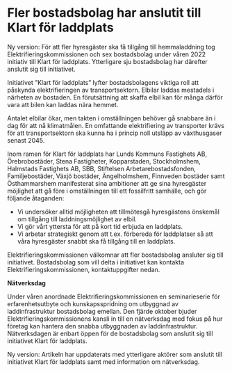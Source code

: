 # Fler bostadsbolag har anslutit till Klart för laddplats

Ny version: För att fler hyresgäster ska få tillgång till hemmaladdning tog Elektrifieringskommissionen och sex bostadsbolag under våren 2022 initiativ till Klart för laddplats. Ytterligare sju bostadsbolag har därefter anslutit sig till initiativet.

Initiativet ”Klart för laddplats” lyfter bostadsbolagens viktiga roll att påskynda elektrifieringen av transportsektorn. Elbilar laddas mestadels i närheten av bostaden. En förutsättning att skaffa elbil kan för många därför vara att bilen kan laddas nära hemmet.

Antalet elbilar ökar, men takten i omställningen behöver gå snabbare än i dag för att nå klimatmålen. En omfattande elektrifiering av transporter krävs för att transportsektorn ska kunna ha i princip noll utsläpp av växthusgaser senast 2045.

Inom ramen för Klart för laddplats har Lunds Kommuns Fastighets AB, Örebrobostäder, Stena Fastigheter, Kopparstaden, Stockholmshem, Halmstads Fastighets AB, SBB, Stiftelsen Arbetarebostadsfonden, Familjebostäder, Växjö bostäder, Ängelholmshem, Finnveden bostäder samt Östhammarshem manifesterat sina ambitioner att ge sina hyresgäster möjlighet att gå före i omställningen till ett fossilfritt samhälle, och gör följande åtaganden:

* Vi undersöker alltid möjligheten att tillmötesgå hyresgästens önskemål om tillgång till laddningsmöjlighet av elbil.
* Vi gör vårt yttersta för att på kort tid erbjuda en laddplats.
* Vi arbetar strategiskt genom att t.ex. förbereda för laddplatser så att våra hyresgäster snabbt ska få tillgång till en laddplats.

Elektrifieringskommissionen välkomnar att fler bostadsbolag ansluter sig till initiativet. Bostadsbolag som vill delta i initiativet kan kontakta Elektrifieringskommissionen, kontaktuppgifter nedan.

**Nätverksdag**

Under våren anordnade Elektrifieringskommissionen en seminarieserie för erfarenhetsutbyte och kunskapsspridning om utbyggnad av laddinfrastruktur bostadsbolag emellan. Den fjärde oktober bjuder Elektrifieringskommissionens kansli in till en nätverksdag med fokus på hur företag kan hantera den snabba utbyggnaden av laddinfrastruktur. Nätverksdagen är enbart öppen för de bostadsbolag som anslutit sig till initiativet Klart för laddplats.

Ny version: Artikeln har uppdaterats med ytterligare aktörer som anslutit till initiativet Klart för laddplats samt med information om nätverksdag.
